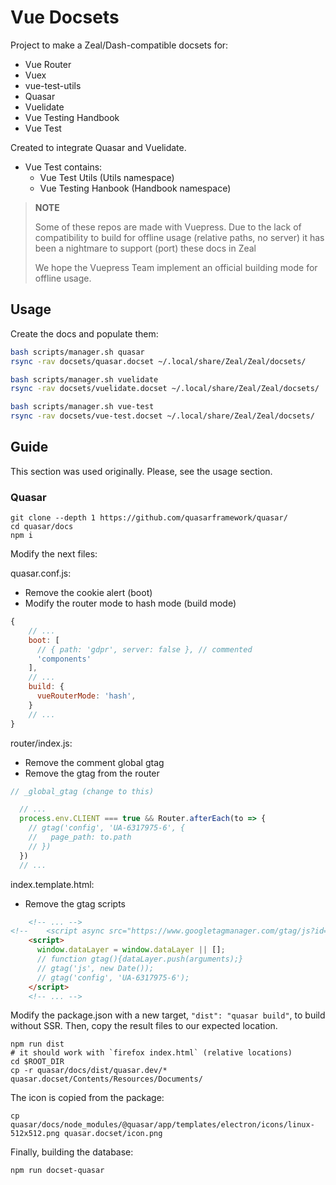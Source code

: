 # Vue Docsets

Project to make a Zeal/Dash-compatible docsets for:

- Vue Router
- Vuex
- vue-test-utils
- Quasar
- Vuelidate
- Vue Testing Handbook
- Vue Test

Created to integrate Quasar and Vuelidate.

- Vue Test contains:
  - Vue Test Utils (Utils namespace)
  - Vue Testing Hanbook (Handbook namespace)

> **NOTE**
>
> Some of these repos are made with Vuepress. Due to the lack of compatibility to build
> for offline usage (relative paths, no server) it has been a nightmare to support (port)
> these docs in Zeal
>
> We hope the Vuepress Team implement an official building mode for offline usage.

## Usage

Create the docs and populate them:

```sh
bash scripts/manager.sh quasar
rsync -rav docsets/quasar.docset ~/.local/share/Zeal/Zeal/docsets/

bash scripts/manager.sh vuelidate
rsync -rav docsets/vuelidate.docset ~/.local/share/Zeal/Zeal/docsets/

bash scripts/manager.sh vue-test
rsync -rav docsets/vue-test.docset ~/.local/share/Zeal/Zeal/docsets/
```

## Guide

This section was used originally. Please, see the usage section.

### Quasar

```
git clone --depth 1 https://github.com/quasarframework/quasar/
cd quasar/docs
npm i
```

Modify the next files:

quasar.conf.js:
- Remove the cookie alert (boot)
- Modify the router mode to hash mode (build mode)

```js
{
    // ...
    boot: [
      // { path: 'gdpr', server: false }, // commented
      'components'
    ],
    // ...
    build: {
      vueRouterMode: 'hash',
    }
    // ...
}
```

router/index.js:
- Remove the comment global gtag
- Remove the gtag from the router

```js
// _global_gtag (change to this)

  // ...
  process.env.CLIENT === true && Router.afterEach(to => {
    // gtag('config', 'UA-6317975-6', {
    //   page_path: to.path
    // })
  })
  // ...
```

index.template.html:
- Remove the gtag scripts

```html
    <!-- ... -->
<!--    <script async src="https://www.googletagmanager.com/gtag/js?id=UA-6317975-6"></script>-->
    <script>
      window.dataLayer = window.dataLayer || [];
      // function gtag(){dataLayer.push(arguments);}
      // gtag('js', new Date());
      // gtag('config', 'UA-6317975-6');
    </script>
    <!-- ... -->
```

Modify the package.json with a new target, `"dist": "quasar build"`,
to build without SSR. Then, copy the result files to our expected location.

```
npm run dist
# it should work with `firefox index.html` (relative locations)
cd $ROOT_DIR
cp -r quasar/docs/dist/quasar.dev/* quasar.docset/Contents/Resources/Documents/
```

The icon is copied from the package:

```
cp quasar/docs/node_modules/@quasar/app/templates/electron/icons/linux-512x512.png quasar.docset/icon.png
```

Finally, building the database:

```
npm run docset-quasar
```
